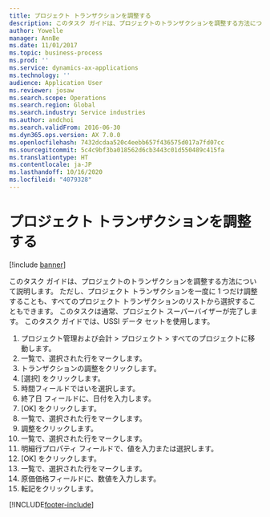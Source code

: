 ```yaml
---
title: プロジェクト トランザクションを調整する
description: このタスク ガイドは、プロジェクトのトランザクションを調整する方法について説明します。
author: Yowelle
manager: AnnBe
ms.date: 11/01/2017
ms.topic: business-process
ms.prod: ''
ms.service: dynamics-ax-applications
ms.technology: ''
audience: Application User
ms.reviewer: josaw
ms.search.scope: Operations
ms.search.region: Global
ms.search.industry: Service industries
ms.author: andchoi
ms.search.validFrom: 2016-06-30
ms.dyn365.ops.version: AX 7.0.0
ms.openlocfilehash: 7432dcdaa520c4eebb657f436575d017a7fd07cc
ms.sourcegitcommit: 5c4c9bf3ba018562d6cb3443c01d550489c415fa
ms.translationtype: HT
ms.contentlocale: ja-JP
ms.lasthandoff: 10/16/2020
ms.locfileid: "4079328"
---
```

# <a name="adjust-project-transactions"></a>プロジェクト トランザクションを調整する

[!include [banner](../../includes/banner.md)]

このタスク ガイドは、プロジェクトのトランザクションを調整する方法について説明します。 ただし、プロジェクト トランザクションを一度に 1 つだけ調整することも、すべてのプロジェクト トランザクションのリストから選択することもできます。 このタスクは通常、プロジェクト スーパーバイザーが完了します。 このタスク ガイドでは、USSI データ セットを使用します。

1. プロジェクト管理および会計 > プロジェクト > すべてのプロジェクトに移動します。 
2. 一覧で、選択された行をマークします。 
3. トランザクションの調整をクリックします。 
4. [選択] をクリックします。 
5. 時間フィールドではいを選択します。 
6. 終了日 フィールドに、日付を入力します。 
7. [OK] をクリックします。 
8. 一覧で、選択された行をマークします。 
9. 調整をクリックします。 
10. 一覧で、選択された行をマークします。 
11. 明細行プロパティ フィールドで、値を入力または選択します。 
12. [OK] をクリックします。 
13. 一覧で、選択された行をマークします。 
14. 原価価格フィールドに、数値を入力します。 
15. 転記をクリックします。 


[!INCLUDE[footer-include](../../includes/footer-banner.md)]